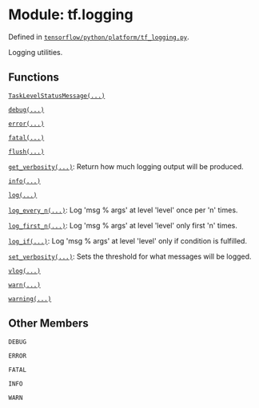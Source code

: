 <div itemscope itemtype="http://developers.google.com/ReferenceObject">
<meta itemprop="name" content="tf.logging" />
<meta itemprop="property" content="DEBUG"/>
<meta itemprop="property" content="ERROR"/>
<meta itemprop="property" content="FATAL"/>
<meta itemprop="property" content="INFO"/>
<meta itemprop="property" content="WARN"/>
</div>

# Module: tf.logging



Defined in [`tensorflow/python/platform/tf_logging.py`](https://www.tensorflow.org/code/tensorflow/python/platform/tf_logging.py).

Logging utilities.

## Functions

[`TaskLevelStatusMessage(...)`](../tf/logging/TaskLevelStatusMessage.md)

[`debug(...)`](../tf/logging/debug.md)

[`error(...)`](../tf/logging/error.md)

[`fatal(...)`](../tf/logging/fatal.md)

[`flush(...)`](../tf/logging/flush.md)

[`get_verbosity(...)`](../tf/logging/get_verbosity.md): Return how much logging output will be produced.

[`info(...)`](../tf/logging/info.md)

[`log(...)`](../tf/logging/log.md)

[`log_every_n(...)`](../tf/logging/log_every_n.md): Log 'msg % args' at level 'level' once per 'n' times.

[`log_first_n(...)`](../tf/logging/log_first_n.md): Log 'msg % args' at level 'level' only first 'n' times.

[`log_if(...)`](../tf/logging/log_if.md): Log 'msg % args' at level 'level' only if condition is fulfilled.

[`set_verbosity(...)`](../tf/logging/set_verbosity.md): Sets the threshold for what messages will be logged.

[`vlog(...)`](../tf/logging/vlog.md)

[`warn(...)`](../tf/logging/warn.md)

[`warning(...)`](../tf/logging/warning.md)

## Other Members

`DEBUG`

`ERROR`

`FATAL`

`INFO`

`WARN`

